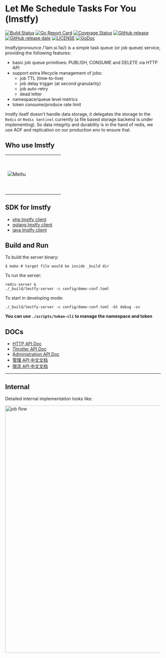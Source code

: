 # Let Me Schedule Tasks For You (lmstfy)
[![Build Status](https://travis-ci.org/bitleak/lmstfy.svg?branch=master)](https://travis-ci.org/bitleak/lmstfy) [![Go Report Card](https://goreportcard.com/badge/github.com/bitleak/lmstfy)](https://goreportcard.com/report/github.com/bitleak/lmstfy) [![Coverage Status](https://coveralls.io/repos/github/bitleak/lmstfy/badge.svg?branch=add-coverage-reports)](https://coveralls.io/github/bitleak/lmstfy?branch=add-coverage-reports) [![GitHub release](https://img.shields.io/github/tag/bitleak/lmstfy.svg?label=release)](https://github.com/bitleak/lmstfy/releases) [![GitHub release date](https://img.shields.io/github/release-date/bitleak/lmstfy.svg)](https://github.com/bitleak/lmstfy/releases) [![LICENSE](https://img.shields.io/github/license/bitleak/lmstfy.svg)](https://github.com/bitleak/lmstfy/blob/master/LICENSE) [![GoDoc](https://img.shields.io/badge/Godoc-reference-blue.svg)](https://godoc.org/github.com/bitleak/lmstfy)

lmstfy(pronounce /'lam.si.fai/) is a simple task queue (or job queue) service, providing the following features:

- basic job queue primitives: PUBLISH, CONSUME and DELETE via HTTP API
- support extra lifecycle management of jobs:
    * job TTL (time-to-live)
    * job delay trigger (at second granularity)
    * job auto-retry
    * dead letter
- namespace/queue level metrics
- token consume/produce rate limit

lmstfy itself doesn't handle data storage, it delegates the storage to the `Redis` or `Redis Sentinel` currently (a file based
storage backend is under implementing). So data integrity and durability is in the hand of redis,
we use AOF and replication on our production env to ensure that.

## Who use lmstfy 

<table>
<tr>
<td height = "128" width = "164"><img src="https://imgur.com/9X1kc2j.png" alt="Meitu"></td>
</tr>
</table>

## SDK for lmstfy

* [php lmstfy client](https://github.com/bitleak/php-lmstfy-client)
* [golang lmstfy client](https://github.com/bitleak/lmstfy/tree/master/client)
* [java lmstfy client](https://github.com/bitleak/java-lmstfy-client)

## Build and Run

To build the server binary:
```
$ make # target file would be inside _build dir
```

To run the server:
```
redis-server &
./_build/lmstfy-server -c config/demo-conf.toml
```

To start in developing mode:
```
./_build/lmstfy-server -c config/demo-conf.toml -bt debug -sv
```

**You can use `./scripts/token-cli` to manage the namespace and token**

## DOCs

* [HTTP API Doc](https://github.com/bitleak/lmstfy/blob/master/doc/API.md)
* [Throtter API Doc](https://github.com/bitleak/lmstfy/blob/master/doc/throtter.en.md)
* [Administration API Doc](https://github.com/bitleak/lmstfy/blob/master/doc/administration.en.md)
* [管理 API 中文文档](https://github.com/bitleak/lmstfy/blob/master/doc/administration.cn.md)
* [限流 API 中文文档](https://github.com/bitleak/lmstfy/blob/master/doc/throtter.cn.md)

---

## Internal

Detailed internal implementation looks like:

<img src="https://github.com/bitleak/lmstfy/raw/master/doc/job-flow.png" alt="job flow" width="800px">

